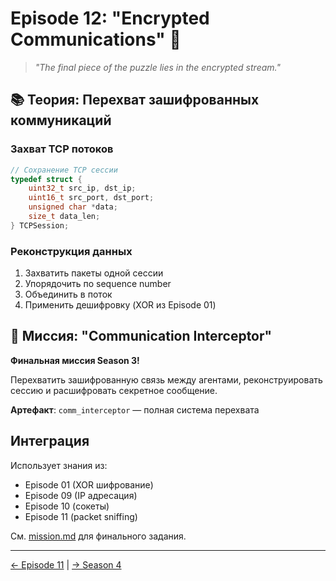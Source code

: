 # Episode 12: "Encrypted Communications" 🔐

> *"The final piece of the puzzle lies in the encrypted stream."*

## 📚 Теория: Перехват зашифрованных коммуникаций

### Захват TCP потоков

```c
// Сохранение TCP сессии
typedef struct {
    uint32_t src_ip, dst_ip;
    uint16_t src_port, dst_port;
    unsigned char *data;
    size_t data_len;
} TCPSession;
```

### Реконструкция данных

1. Захватить пакеты одной сессии
2. Упорядочить по sequence number
3. Объединить в поток
4. Применить дешифровку (XOR из Episode 01)

## 🎯 Миссия: "Communication Interceptor"

**Финальная миссия Season 3!**

Перехватить зашифрованную связь между агентами, реконструировать сессию и расшифровать секретное сообщение.

**Артефакт**: `comm_interceptor` — полная система перехвата

## Интеграция

Использует знания из:
- Episode 01 (XOR шифрование)
- Episode 09 (IP адресация)
- Episode 10 (сокеты)
- Episode 11 (packet sniffing)

См. [mission.md](mission.md) для финального задания.

---

[← Episode 11](../episode-11-packet-analysis/README.md) | [→ Season 4](../../season-4-crypto-and-algorithms/README.md)
